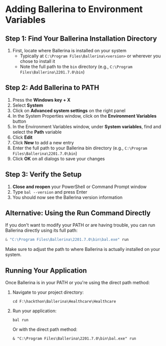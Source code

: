 # Adding Ballerina to Environment Variables

## Step 1: Find Your Ballerina Installation Directory

1. First, locate where Ballerina is installed on your system
   - Typically at `C:\Program Files\Ballerina\<version>` or wherever you chose to install it
   - Note the full path to the `bin` directory (e.g., `C:\Program Files\Ballerina\2201.7.0\bin`)

## Step 2: Add Ballerina to PATH

1. Press the **Windows key + X**
2. Select **System**
3. Click on **Advanced system settings** on the right panel
4. In the System Properties window, click on the **Environment Variables** button
5. In the Environment Variables window, under **System variables**, find and select the **Path** variable
6. Click **Edit**
7. Click **New** to add a new entry
8. Enter the full path to your Ballerina bin directory (e.g., `C:\Program Files\Ballerina\2201.7.0\bin`)
9. Click **OK** on all dialogs to save your changes

## Step 3: Verify the Setup

1. **Close and reopen** your PowerShell or Command Prompt window
2. Type `bal --version` and press Enter
3. You should now see the Ballerina version information

## Alternative: Using the Run Command Directly

If you don't want to modify your PATH or are having trouble, you can run Ballerina directly using its full path:

```powershell
& "C:\Program Files\Ballerina\2201.7.0\bin\bal.exe" run
```

Make sure to adjust the path to where Ballerina is actually installed on your system.

## Running Your Application

Once Ballerina is in your PATH or you're using the direct path method:

1. Navigate to your project directory:
   ```
   cd F:\hackthon\Ballerina\Healthcare\Healthcare
   ```

2. Run your application:
   ```
   bal run
   ```
   
   Or with the direct path method:
   ```
   & "C:\Program Files\Ballerina\2201.7.0\bin\bal.exe" run
   ```
